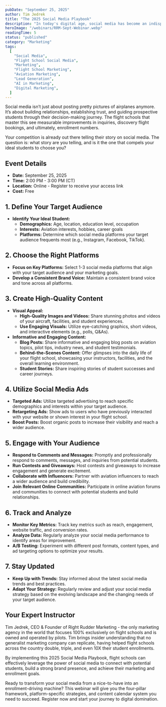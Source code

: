 ```yaml
---
pubDate: "September 25, 2025"
author: Tim Jedrek
title: "The 2025 Social Media Playbook"
description: "In today's digital age, social media has become an indispensable tool for connecting with potential students and building a strong brand presence. This playbook outlines key strategies for flight schools to leverage social media effectively in 2025."
heroImage: "/webinars/RRM-Sept-Webinar.webp"
readingTime: 5
status: "published"
category: "Marketing"
tags:
  [
    "Social Media",
    "Flight School Social Media",
    "Marketing",
    "Flight School Marketing",
    "Aviation Marketing",
    "Lead Generation",
    "AI in Marketing",
    "Digital Marketing",
  ]
---
```


Social media isn’t just about posting pretty pictures of airplanes anymore. It’s about building relationships, establishing trust, and guiding prospective students through their decision-making journey. The flight schools that master this see measurable improvements in inquiries, discovery flight bookings, and ultimately, enrollment numbers.

Your competition is already out there telling their story on social media. The question is: what story are you telling, and is it the one that compels your ideal students to choose you?

## Event Details

- **Date:** September 25, 2025
- **Time:** 2:00 PM - 3:00 PM (CT)
- **Location:** Online - Register to receive your access link
- **Cost:** Free

## 1. Define Your Target Audience

- **Identify Your Ideal Student:**
  - **Demographics:** Age, location, education level, occupation
  - **Interests:** Aviation interests, hobbies, career goals
  - **Platforms:** Determine which social media platforms your target audience frequents most (e.g., Instagram, Facebook, TikTok).

## 2. Choose the Right Platforms

- **Focus on Key Platforms:** Select 1-3 social media platforms that align with your target audience and your marketing goals.
- **Develop a Consistent Brand Voice:** Maintain a consistent brand voice and tone across all platforms.

## 3. Create High-Quality Content

- **Visual Appeal:**
  - **High-Quality Images and Videos:** Share stunning photos and videos of your aircraft, facilities, and student experiences.
  - **Use Engaging Visuals:** Utilize eye-catching graphics, short videos, and interactive elements (e.g., polls, Q&As).
- **Informative and Engaging Content:**
  - **Blog Posts:** Share informative and engaging blog posts on aviation topics, pilot tips, industry news, and student testimonials.
  - **Behind-the-Scenes Content:** Offer glimpses into the daily life of your flight school, showcasing your instructors, facilities, and the overall learning environment.
  - **Student Stories:** Share inspiring stories of student successes and career journeys.

## 4. Utilize Social Media Ads

- **Targeted Ads:** Utilize targeted advertising to reach specific demographics and interests within your target audience.
- **Retargeting Ads:** Show ads to users who have previously interacted with your website or shown interest in your flight school.
- **Boost Posts:** Boost organic posts to increase their visibility and reach a wider audience.

## 5. Engage with Your Audience

- **Respond to Comments and Messages:** Promptly and professionally respond to comments, messages, and inquiries from potential students.
- **Run Contests and Giveaways:** Host contests and giveaways to increase engagement and generate excitement.
- **Collaborate with Influencers:** Partner with aviation influencers to reach a wider audience and build credibility.
- **Join Relevant Online Communities:** Participate in online aviation forums and communities to connect with potential students and build relationships.

## 6. Track and Analyze

- **Monitor Key Metrics:** Track key metrics such as reach, engagement, website traffic, and conversion rates.
- **Analyze Data:** Regularly analyze your social media performance to identify areas for improvement.
- **A/B Testing:** Experiment with different post formats, content types, and ad targeting options to optimize your results.

## 7. Stay Updated

- **Keep Up with Trends:** Stay informed about the latest social media trends and best practices.
- **Adapt Your Strategy:** Regularly review and adjust your social media strategy based on the evolving landscape and the changing needs of your target audience.

## Your Expert Instructor

Tim Jedrek, CEO & Founder of Right Rudder Marketing - the only marketing agency in the world that focuses 100% exclusively on flight schools and is owned and operated by pilots. Tim brings insider understanding that no generalist marketing company can replicate, having helped flight schools across the country double, triple, and even 10X their student enrollments.

By implementing this 2025 Social Media Playbook, flight schools can effectively leverage the power of social media to connect with potential students, build a strong brand presence, and achieve their marketing and enrollment goals.

Ready to transform your social media from a nice-to-have into an enrollment-driving machine? This webinar will give you the four-pillar framework, platform-specific strategies, and content calendar system you need to succeed. Register now and start your journey to digital domination.
